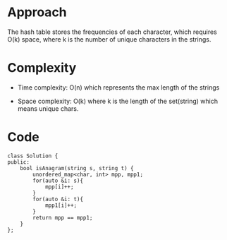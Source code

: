 
# Approach
The hash table stores the frequencies of each character, which requires O(k) space, where k is the number of unique characters in the strings.

# Complexity
- Time complexity:
O(n) which represents the max length of the strings

- Space complexity:
O(k) where k is the length of the set(string) which means unique chars.

# Code
```
class Solution {
public:
    bool isAnagram(string s, string t) {
        unordered_map<char, int> mpp, mpp1;
        for(auto &i: s){
            mpp[i]++;
        }
        for(auto &i: t){
            mpp1[i]++;
        }
        return mpp == mpp1;
    }
}; 
```
